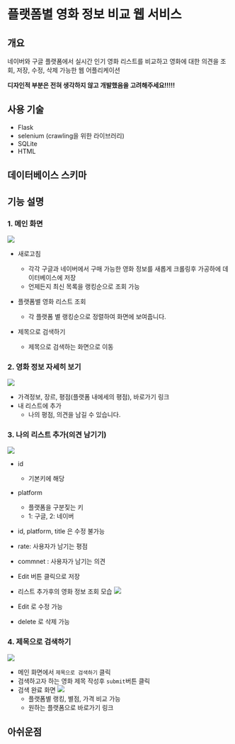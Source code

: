 # 플랫폼별 영화 정보 비교 웹 서비스

## 개요

네이버와 구글 플랫폼에서 실시간 인기 영화 리스트를 비교하고 영화에 대한 의견을 조회, 저장, 수정, 삭제 가능한 웹 어플리케이션

**디자인적 부분은 전혀 생각하지 않고 개발했음을 고려해주세요!!!!!**

## 사용 기술

* Flask
* selenium (crawling을 위한 라이브러리)
* SQLite
* HTML

## 데이터베이스 스키마

## 기능 설명

### 1. 메인 화면

![](https://i.ibb.co/CtrsmMS/image.jpg)

* 새로고침
    * 각각 구글과 네이버에서 구매 가능한 영화 정보를 새롭게 크롤링후 가공하에 데이터베이스에 저장
    * 언제든지 최신 목록을 랭킹순으로 조회 가능

* 플랫폼별 영화 리스트 조회
    * 각 플랫폼 별 랭킹순으로 정렬하여 화면에 보여줍니다.

* 제목으로 검색하기
    * 제목으로 검색하는 화면으로 이동

### 2. 영화 정보 자세히 보기

![](https://i.ibb.co/tcVtCcz/image.jpg)

* 가격정보, 장르, 평점(플랫폼 내에세의 평점), 바로가기 링크
* 내 리스트에 추가
    * 나의 평점, 의견을 남길 수 있습니다.

### 3. 나의 리스트 추가(의견 남기기)

![](https://i.ibb.co/Z1Zb6bJ/image.jpg)

* id
    * 기본키에 해당
* platform
    * 플랫폼을 구분짖는 키
    * 1: 구글, 2: 네이버
* id, platform, title 은 수정 불가능
* rate: 사용자가 남기는 평점
* commnet : 사용자가 남기는 의견
* Edit 버튼 클릭으로 저장

* 리스트 추가후의 영화 정보 조회 모습
  ![](https://i.ibb.co/fQMPK4R/image.jpg)

* Edit 로 수정 가능
* delete 로 삭제 가능

### 4. 제목으로 검색하기

![](https://i.ibb.co/LYNrF2g/image.jpg)

* 메인 화면에서 `제목으로 검색하기` 클릭
* 검색하고자 하는 영화 제목 작성후 `submit`버튼 클릭
* 검색 완료 화면
  ![](https://i.ibb.co/QfzGPtV/image.jpg)
    * 플랫폼별 랭킹, 별점, 가격 비교 가능
    * 원하는 플랫폼으로 바로가기 링크

## 아쉬운점








